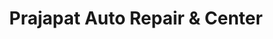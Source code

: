 ---
title: "Prajapat Auto Repair & Center"
url: /khejarla/prajapat-auto-repair-and-center/
shop: motorcycle
---